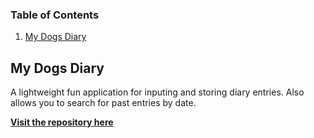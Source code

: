 ### Table of Contents
1. [My Dogs Diary](https://github.com/Brazenbillygoat/HyrumButler/new/master#my-dogs-diary)


## My Dogs Diary
A lightweight fun application for inputing and storing diary entries. Also allows you to search for past entries by date.

[**Visit the repository here**](https://github.com/Brazenbillygoat/myDogsDiary)
